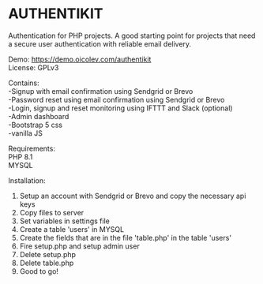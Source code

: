 # AUTHENTIKIT
Authentication for PHP projects. A good starting point for projects that need a secure user authentication with reliable email delivery.  

Demo: https://demo.oicolev.com/authentikit  
License: GPLv3


Contains:  
-Signup with email confirmation using Sendgrid or Brevo  
-Password reset using email confirmation using Sendgrid or Brevo  
-Login, signup and reset monitoring using IFTTT and Slack (optional)  
-Admin dashboard  
-Bootstrap 5 css  
-vanilla JS  

Requirements:  
PHP 8.1  
MYSQL  

Installation:
1. Setup an account with Sendgrid or Brevo and copy the necessary api keys  
2. Copy files to server  
3. Set variables in settings file  
4. Create a table 'users' in MYSQL  
5. Create the fields that are in the file 'table.php' in the table 'users'  
6. Fire setup.php and setup admin user  
7. Delete setup.php  
8. Delete table.php  
9. Good to go!  

